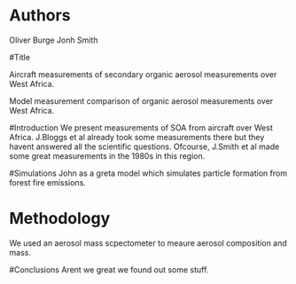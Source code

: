 # Authors
Oliver Burge
Jonh Smith

#Title

Aircraft measurements of secondary organic aerosol measurements over West Africa.

Model measurement comparison of organic aerosol measurements over West Africa.


#Introduction 
We present measurements of SOA from aircraft over West Africa.
J.Bloggs et al already took some measurements there but they havent answered all the scientific questions.
Ofcourse, J.Smith et al made some great measurements in the 1980s in this region. 

#Simulations
John as a greta model which simulates particle formation from forest fire emissions.

# Methodology
We used an aerosol mass scpectometer to meaure aerosol composition and mass.

#Conclusions 
Arent we great we found out some stuff.
